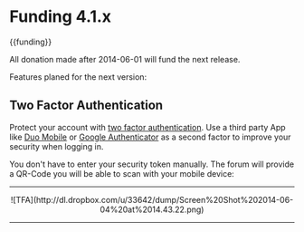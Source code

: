 # Funding 4.1.x #

{{funding}}

All donation made after 2014-06-01 will fund the next release.

Features planed for the next version:

## Two Factor Authentication ##

Protect your account with [two factor authentication](http://en.wikipedia.org/wiki/Multi-factor_authentication). Use a third party App like [Duo Mobile](https://play.google.com/store/apps/details?id=com.duosecurity.duomobile) or [Google Authenticator](https://itunes.apple.com/en/app/google-authenticator/id388497605?mt=8) as a second factor to improve your security when logging in.

You don't have to enter your security token manually. The forum will provide a QR-Code you will be able to scan with your mobile device:

<hr>

<div style="text-align: center;">
![TFA](http://dl.dropbox.com/u/33642/dump/Screen%20Shot%202014-06-04%20at%2014.43.22.png)
</div>

<hr>
